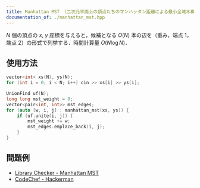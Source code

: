 ```yaml
---
title: Manhattan MST （二次元平面上の頂点たちのマンハッタン距離による最小全域木構成）
documentation_of: ./manhattan_mst.hpp
---
```


$N$ 個の頂点の $x$, $y$ 座標を与えると，候補となる $O(N)$ 本の辺を（重み，端点 1，端点 2）の形式で列挙する．時間計算量 $O(N \log N)$．

## 使用方法

```cpp
vector<int> xs(N), ys(N);
for (int i = 0; i < N; i++) cin >> xs[i] >> ys[i];

UnionFind uf(N);
long long mst_weight = 0;
vector<pair<int, int>> mst_edges;
for (auto [w, i, j] : manhattan_mst(xs, ys)) {
    if (uf.unite(i, j)) {
        mst_weight += w;
        mst_edges.emplace_back(i, j);
    }
}
```

## 問題例

- [Library Checker - Manhattan MST](https://judge.yosupo.jp/problem/manhattanmst)
- [CodeChef - Hackerman](https://www.codechef.com/problems/HKRMAN)
